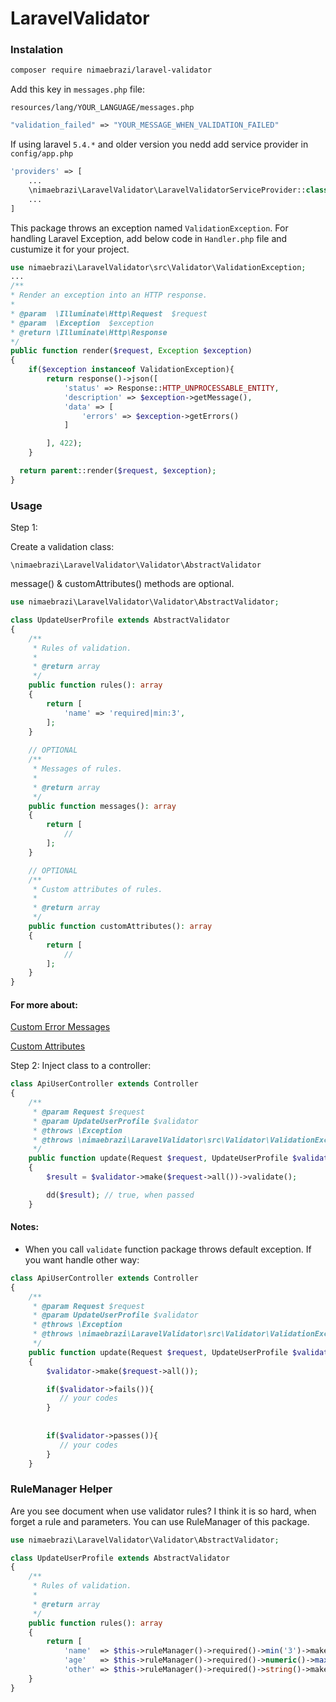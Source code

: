# LaravelValidator

### Instalation
```sh
composer require nimaebrazi/laravel-validator
```
Add this key in <code>messages.php</code> file:

<code>resources/lang/YOUR_LANGUAGE/messages.php</code>

```php
"validation_failed" => "YOUR_MESSAGE_WHEN_VALIDATION_FAILED"
```

If using laravel <code>5.4.*</code> and older version you nedd add service provider in <code>config/app.php</code>

```php
'providers' => [
    ...
    \nimaebrazi\LaravelValidator\LaravelValidatorServiceProvider::class,
    ...
]
```

This package throws an exception named <code>ValidationException</code>. For handling Laravel Exception, add below code in <code>Handler.php</code> file and custumize it for your project.

```php
use nimaebrazi\LaravelValidator\src\Validator\ValidationException;
...
/**
* Render an exception into an HTTP response.
*
* @param  \Illuminate\Http\Request  $request
* @param  \Exception  $exception
* @return \Illuminate\Http\Response
*/
public function render($request, Exception $exception)
{
    if($exception instanceof ValidationException){
        return response()->json([
            'status' => Response::HTTP_UNPROCESSABLE_ENTITY,
            'description' => $exception->getMessage(),
            'data' => [
                'errors' => $exception->getErrors()
            ]

        ], 422);
    }

  return parent::render($request, $exception);
}
```
    
### Usage

Step 1:

Create a validation class:

<code>\nimaebrazi\LaravelValidator\Validator\AbstractValidator</code>

message() & customAttributes() methods are optional.

```php
use nimaebrazi\LaravelValidator\Validator\AbstractValidator;

class UpdateUserProfile extends AbstractValidator
{
    /**
     * Rules of validation.
     *
     * @return array
     */
    public function rules(): array
    {
        return [
            'name' => 'required|min:3',
        ];
    }
    
    // OPTIONAL
    /**
     * Messages of rules.
     *
     * @return array
     */
    public function messages(): array
    {
        return [
            //
        ];
    }

    // OPTIONAL
    /**
     * Custom attributes of rules.
     *
     * @return array
     */
    public function customAttributes(): array
    {
        return [
            //
        ];
    }
}
```

#### For more about:

[Custom Error Messages](https://laravel.com/docs/5.7/validation#custom-error-messages)

[Custom Attributes](https://gilbitron.me/blog/laravel-custom-validation-attributes)

Step 2:
Inject class to a controller:

```php
class ApiUserController extends Controller
{
    /**
     * @param Request $request
     * @param UpdateUserProfile $validator
     * @throws \Exception
     * @throws \nimaebrazi\LaravelValidator\src\Validator\ValidationException
     */
    public function update(Request $request, UpdateUserProfile $validator)
    {
        $result = $validator->make($request->all())->validate();

        dd($result); // true, when passed
    }
```

#### Notes:
- When you call <code>validate</code> function package throws default exception. If you want handle other way:
```php
class ApiUserController extends Controller
{
    /**
     * @param Request $request
     * @param UpdateUserProfile $validator
     * @throws \Exception
     * @throws \nimaebrazi\LaravelValidator\src\Validator\ValidationException
     */
    public function update(Request $request, UpdateUserProfile $validator)
    {
        $validator->make($request->all());

        if($validator->fails()){
           // your codes
        }
        
        
        if($validator->passes()){
           // your codes
        }
    }
```

### RuleManager Helper

Are you see document when use validator rules? I think it is so hard, when forget a rule and parameters.
You can use RuleManager of this package.


```php
use nimaebrazi\LaravelValidator\Validator\AbstractValidator;

class UpdateUserProfile extends AbstractValidator
{
    /**
     * Rules of validation.
     *
     * @return array
     */
    public function rules(): array
    {
        return [
            'name'  => $this->ruleManager()->required()->min('3')->make(),
            'age'   => $this->ruleManager()->required()->numeric()->max('3')->min('0')->make(),
            'other' => $this->ruleManager()->required()->string()->make()        ];
    }
}
```

